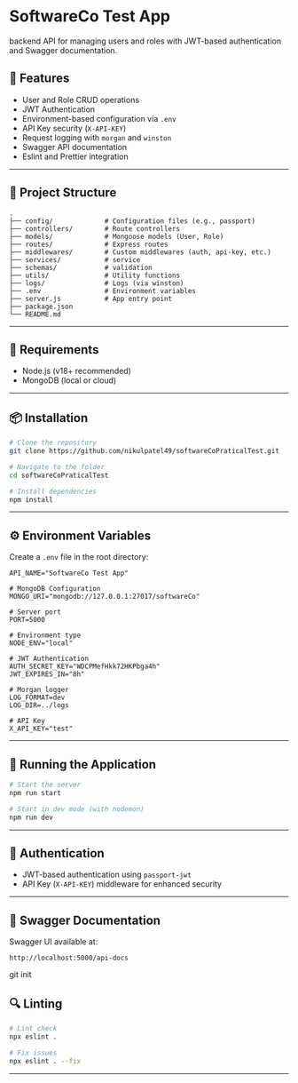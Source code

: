 # SoftwareCo Test App

backend API for managing users and roles with JWT-based authentication and Swagger documentation.

## 🚀 Features

- User and Role CRUD operations
- JWT Authentication
- Environment-based configuration via `.env`
- API Key security (`X-API-KEY`)
- Request logging with `morgan` and `winston`
- Swagger API documentation
- Eslint and Prettier integration

---

## 📁 Project Structure

```
.
├── config/             # Configuration files (e.g., passport)
├── controllers/        # Route controllers
├── models/             # Mongoose models (User, Role)
├── routes/             # Express routes
├── middlewares/        # Custom middlewares (auth, api-key, etc.)
├── services/           # service
├── schemas/            # validation
├── utils/              # Utility functions
├── logs/               # Logs (via winston)
├── .env                # Environment variables
├── server.js           # App entry point
├── package.json
└── README.md
```

---

## 🧪 Requirements

- Node.js (v18+ recommended)
- MongoDB (local or cloud)

---

## 📦 Installation

```bash
# Clone the repository
git clone https://github.com/nikulpatel49/softwareCoPraticalTest.git

# Navigate to the folder
cd softwareCoPraticalTest

# Install dependencies
npm install
```

---

## ⚙️ Environment Variables

Create a `.env` file in the root directory:

```env
API_NAME="SoftwareCo Test App"

# MongoDB Configuration
MONGO_URI="mongodb://127.0.0.1:27017/softwareCo"

# Server port
PORT=5000

# Environment type
NODE_ENV="local"

# JWT Authentication
AUTH_SECRET_KEY="WDCPMefHkk72HKPbga4h"
JWT_EXPIRES_IN="8h"

# Morgan logger
LOG_FORMAT=dev
LOG_DIR=../logs

# API Key
X_API_KEY="test"
```

---

## 🧾 Running the Application

```bash
# Start the server
npm run start

# Start in dev mode (with nodemon)
npm run dev
```

---

## 🔐 Authentication

- JWT-based authentication using `passport-jwt`
- API Key (`X-API-KEY`) middleware for enhanced security

---

## 📘 Swagger Documentation

Swagger UI available at:

```
http://localhost:5000/api-docs
```
git init
## 🔍 Linting

```bash
# Lint check
npx eslint .

# Fix issues
npx eslint . --fix
```

---
